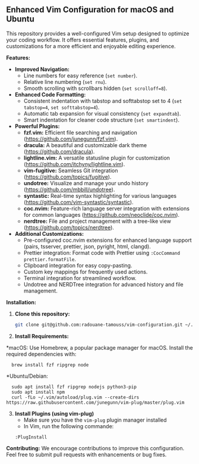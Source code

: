 ## Enhanced Vim Configuration for macOS and Ubuntu

This repository provides a well-configured Vim setup designed to optimize your coding workflow. It offers essential features, plugins, and customizations for a more efficient and enjoyable editing experience.

**Features:**

* **Improved Navigation:**
    * Line numbers for easy reference (`set number`).
    * Relative line numbering (`set rnu`).
    * Smooth scrolling with scrollbars hidden (`set scrolloff=8`).
* **Enhanced Code Formatting:**
    * Consistent indentation with tabstop and softtabstop set to 4 (`set tabstop=4`, `set softtabstop=4`).
    * Automatic tab expansion for visual consistency (`set expandtab`).
    * Smart indentation for cleaner code structure (`set smartindent`).
* **Powerful Plugins:**
    * **fzf.vim:** Efficient file searching and navigation (https://github.com/junegunn/fzf.vim).
    * **dracula:** A beautiful and customizable dark theme (https://github.com/dracula).
    * **lightline.vim:** A versatile statusline plugin for customization (https://github.com/itchyny/lightline.vim).
    * **vim-fugitive:** Seamless Git integration (https://github.com/topics/fugitive).
    * **undotree:** Visualize and manage your undo history (https://github.com/mbbill/undotree).
    * **syntastic:** Real-time syntax highlighting for various languages (https://github.com/vim-syntastic/syntastic).
    * **coc.nvim:** Feature-rich language server integration with extensions for common languages (https://github.com/neoclide/coc.nvim).
    * **nerdtree:** File and project management with a tree-like view (https://github.com/topics/nerdtree).
* **Additional Customizations:**
    * Pre-configured coc.nvim extensions for enhanced language support (pairs, tsserver, prettier, json, pyright, html, clangd).
    * Prettier integration: Format code with Prettier using `:CocCommand prettier.formatFile`.
    * Clipboard integration for easy copy-pasting.
    * Custom key mappings for frequently used actions.
    * Terminal integration for streamlined workflow.
    * Undotree and NERDTree integration for advanced history and file management.

**Installation:**

1. **Clone this repository:**

   ```bash
   git clone git@github.com:radouane-tamouss/vim-configuration.git ~/.vim

2. **Install Requirements:**

*macOS:
  Use Homebrew, a popular package manager for macOS. Install the required dependencies with:

      brew install fzf ripgrep node
      
  *Ubuntu/Debian:
  
      sudo apt install fzf ripgrep nodejs python3-pip
      sudo apt install npm
      curl -fLo ~/.vim/autoload/plug.vim --create-dirs     https://raw.githubusercontent.com/junegunn/vim-plug/master/plug.vim
 
3. **Install Plugins (using vim-plug)**
   * Make sure you have the `vim-plug` plugin manager installed
   * In Vim, run the following commande:
   ```vim-script
   :PlugInstall
**Contributing:**
We encourage contributions to improve this configuration. Feel free to submit pull requests with enhancements or bug fixes.

